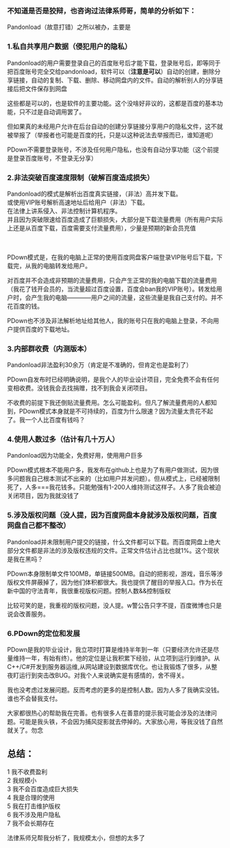 ### 不知道是否是狡辩，也咨询过法律系师哥，简单的分析如下：
Pandonload（故意打错）之所以被办，主要是
### 1.私自共享用户数据（侵犯用户的隐私）
Pandonload的用户需要登录自己的百度账号后才能下载，登录账号后，即等同于把百度账号完全交给pandonload，软件可以（<b>注意是可以</b>）自动的创建，删除分享链接，自动的复制、下载、删除、移动网盘内的文件。自动的解析别人的分享链接后把文件保存到网盘

这些都是可以的，也是软件的主要功能。这个没啥好非议的，这都是百度的基本功能，只不过是自动调用罢了。

但如果真的未经用户允许在后台自动的创建分享链接分享用户的隐私文件，这不就被举报了（举报者也可能是百度的托，只是以这种说法去举报而已，谁知道呢）

PDown不需要登录账号，不涉及任何用户隐私，也没有自动分享功能（这个前提是登录百度账号，不登录无分享）

### 2.非法突破百度速度限制（破解百度造成损失）
Pandonload的模式是解析出百度真实链接，（非法）高并发下载。  
或使用VIP账号解析高速地址后给用户（非法）下载。  
在法律上讲系侵入、非法控制计算机程序。  
并且因为突破限速给百度造成了巨额损失，大部分是下载流量费用（所有用户实际上还是从百度下载，百度需要支付流量费用），少量是预期的新会员充值  
  
<br/>
<br/>
PDown模式是，在我的电脑上正常的使用百度网盘客户端登录VIP账号后下载，下载完，从我的电脑转发给用户。

对百度并不会造成非预期的流量费用，只会产生正常的我的电脑下载的流量费用（我花了钱开会员的，当流量超过百度设置，百度会ban我的VIP账号）。转发给用户时，会产生我的电脑————用户之间的流量，这些流量是我自己支付的。并不花百度的钱。

PDown也不涉及非法解析地址给其他人，我的账号只在我的电脑上登录，不向用户提供百度的下载地址。

### 3.内部群收费（内测版本）

Pandonload非法盈利30余万（肯定是不准确的，但肯定也是盈利了）

PDown自发布时已经明确说明，是我个人的毕业设计项目，完全免费不会有任何变相收费。没钱我会去找捐赠，找不到我会关闭项目。

不收费的前提下我还倒贴流量费用。怎么可能盈利。但凡了解流量费用的人都知到，PDown模式本身就是不可持续的，百度为什么限速？因为流量太贵花不起了。我一个人比百度有钱吗？

### 4.使用人数过多（估计有几十万人）

Pandonload因为功能全，免费好用，使用用户巨多


PDown模式根本不能用户多，我发布在github上也是为了有用户做测试，因为很多问题我自己根本测试不出来的（比如用户并发问题）。但从模式上，已经被限制死了，人多===我花钱多。只能勉强有1-200人维持测试这样子。人多了我会被迫关闭项目，因为我就没钱了

### 5.涉及版权问题（没人提，因为百度网盘本身就涉及版权问题，百度网盘自己都不整改）

Pandonload并未限制用户提交的链接，什么文件都可以下载。而百度网盘上绝大部分文件都是非法的涉及版权违规的文件。正常文件估计占比也就1%。这个现状是我在黑吗？

PDown本身限制单文件100MB，单链接500MB。自动的把影视，游戏，音乐等涉版权文件屏蔽掉了，因为他们体积都很大。我也提供了醒目的举报入口。作为长在新中国的守法青年，我很重视版权问题。控制人数&&控制版权

比较可笑的是，我重视的版权问题，没人提。w警公告只字不提，百度微博也只是说会改善服务。


### 6.PDown的定位和发展

PDown是我的毕业设计，我立项时打算是维持半年到一年（只要经济允许还是尽量维持一年，有始有终）。他的定位是让我积累下经验，从立项到运行到维护。从C++/C#开发到服务器运维,从网站建设到数据库优化。也让我锻炼了很多，从整夜盯运行到突击改BUG。对我个人来说确实是有感情的，舍不得关。

我也没考虑过发展问题。反而考虑的更多的是控制人数。因为人多了我确实没钱。谁也不会替我支付。

大家都很热心的帮助我在完善。也有很多人在善意的提示我可能会涉及的法律问题。可能是我头铁，不会因为捕风捉影就去停掉的。大家放心用，等我没钱了自然就关了。勿念


## 总结：
1 我不收费盈利  
2 我规模小  
3 我不会百度造成巨大损失  
4 我是合理的使用  
5 我在打击维护版权  
6 我不涉及用户隐私  
7 我不会长期存在  

法律系师兄帮我分析了，我规模太小，但想的太多了





